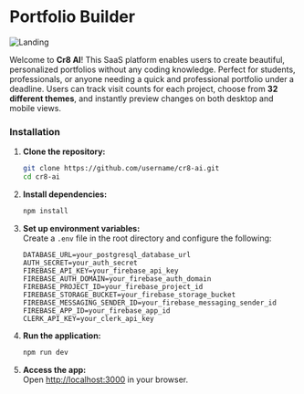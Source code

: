 # Portfolio Builder

![Landing](./readme_images/landing.png)


Welcome to **Cr8 AI**! This SaaS platform enables users to create beautiful, personalized portfolios without any coding knowledge. Perfect for students, professionals, or anyone needing a quick and professional portfolio under a deadline. Users can track visit counts for each project, choose from **32 different themes**, and instantly preview changes on both desktop and mobile views.




### Installation

1. **Clone the repository:**
   ```bash
   git clone https://github.com/username/cr8-ai.git
   cd cr8-ai
   ```

2. **Install dependencies:**
   ```bash
   npm install
   ```

3. **Set up environment variables:**  
   Create a `.env` file in the root directory and configure the following:

   ```plaintext
   DATABASE_URL=your_postgresql_database_url
   AUTH_SECRET=your_auth_secret
   FIREBASE_API_KEY=your_firebase_api_key
   FIREBASE_AUTH_DOMAIN=your_firebase_auth_domain
   FIREBASE_PROJECT_ID=your_firebase_project_id
   FIREBASE_STORAGE_BUCKET=your_firebase_storage_bucket
   FIREBASE_MESSAGING_SENDER_ID=your_firebase_messaging_sender_id
   FIREBASE_APP_ID=your_firebase_app_id
   CLERK_API_KEY=your_clerk_api_key
   ```

4. **Run the application:**
   ```bash
   npm run dev
   ```

5. **Access the app:**  
   Open [http://localhost:3000](http://localhost:3000) in your browser.



